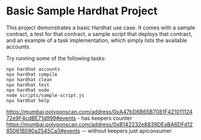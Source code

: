 # Basic Sample Hardhat Project

This project demonstrates a basic Hardhat use case. It comes with a sample contract, a test for that contract, a sample script that deploys that contract, and an example of a task implementation, which simply lists the available accounts.

Try running some of the following tasks:

```shell
npx hardhat accounts
npx hardhat compile
npx hardhat clean
npx hardhat test
npx hardhat node
node scripts/sample-script.js
npx hardhat help
```

<https://mumbai.polygonscan.com/address/0xA47bD6B65B7081F42101112472e9F4cdBE71d999#events> - has keepers counter
<https://mumbai.polygonscan.com/address/0xB142232e8839DEaBA6DFd1285061B590a2545Ca3#events> -- without keepers just apiconsumer
